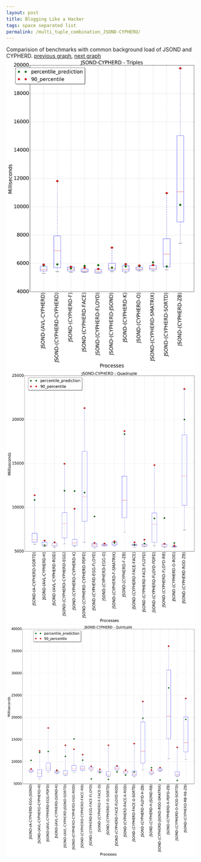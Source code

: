 ```yaml
---
layout: post
title: Blogging Like a Hacker
tags: space separated list
permalink: /multi_tuple_combination_JSOND-CYPHERD/
---
```


Comparision of benchmarks with common background load of JSOND and CYPHERD.
[previous graph](../multi_tuple_combination_JSOND-A/), [next graph](../multi_tuple_combination_JSOND-EGG/)
<img src="./images/triple/JSOND/JSOND-CYPHERD_box.png" alt="graph figure"><img src="./images/quadruple/JSOND/JSOND-CYPHERD_box.png" alt="graph figure"><img src="./images/quintuple/JSOND/JSOND-CYPHERD_box.png" alt="graph figure">